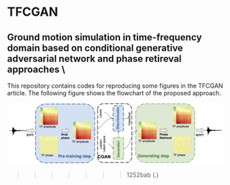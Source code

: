# TFCGAN
## Ground motion simulation in time-frequency domain based on conditional generative adversarial network and phase retireval approaches \

This repository contains codes for reproducing some figures in the TFCGAN article. The following figure shows the flowchart of the proposed approach. 



![alt text](./fig/Flowchart.jpg?raw=true)
>>>>>>> 1252bab (.)
